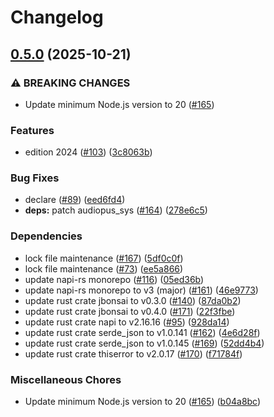 # Changelog

## [0.5.0](https://github.com/discordjs-japan/om-syrinx/compare/v0.4.3...v0.5.0) (2025-10-21)


### ⚠ BREAKING CHANGES

* Update minimum Node.js version to 20 ([#165](https://github.com/discordjs-japan/om-syrinx/issues/165))

### Features

* edition 2024 ([#103](https://github.com/discordjs-japan/om-syrinx/issues/103)) ([3c8063b](https://github.com/discordjs-japan/om-syrinx/commit/3c8063b0e3d8dfa16aaaa4675c481662ab3367f8))


### Bug Fixes

* declare ([#89](https://github.com/discordjs-japan/om-syrinx/issues/89)) ([eed6fd4](https://github.com/discordjs-japan/om-syrinx/commit/eed6fd465c5c2d00f72dcf2746bf48de5ed4dd87))
* **deps:** patch audiopus_sys ([#164](https://github.com/discordjs-japan/om-syrinx/issues/164)) ([278e6c5](https://github.com/discordjs-japan/om-syrinx/commit/278e6c5f4fddc31a3fb251b7fe7f93f31df5d7fc))


### Dependencies

* lock file maintenance ([#167](https://github.com/discordjs-japan/om-syrinx/issues/167)) ([5df0c0f](https://github.com/discordjs-japan/om-syrinx/commit/5df0c0fdd3ffb34acf5ba3bf9b139e6d19a80493))
* lock file maintenance ([#73](https://github.com/discordjs-japan/om-syrinx/issues/73)) ([ee5a866](https://github.com/discordjs-japan/om-syrinx/commit/ee5a866212b443122dd89fdeed0d742375e3ee3a))
* update napi-rs monorepo ([#116](https://github.com/discordjs-japan/om-syrinx/issues/116)) ([05ed36b](https://github.com/discordjs-japan/om-syrinx/commit/05ed36bdcb7c982da6fd591b6ed12e22684a0f1f))
* update napi-rs monorepo to v3 (major) ([#161](https://github.com/discordjs-japan/om-syrinx/issues/161)) ([46e9773](https://github.com/discordjs-japan/om-syrinx/commit/46e97739feff547ba68f7cd72e318dff2a710adf))
* update rust crate jbonsai to v0.3.0 ([#140](https://github.com/discordjs-japan/om-syrinx/issues/140)) ([87da0b2](https://github.com/discordjs-japan/om-syrinx/commit/87da0b2b2ec95d9d9a6a5d85143c84f1defbe5cb))
* update rust crate jbonsai to v0.4.0 ([#171](https://github.com/discordjs-japan/om-syrinx/issues/171)) ([22f3fbe](https://github.com/discordjs-japan/om-syrinx/commit/22f3fbe619acfa2a559953d4c50ac3d3cd97bfae))
* update rust crate napi to v2.16.16 ([#95](https://github.com/discordjs-japan/om-syrinx/issues/95)) ([928da14](https://github.com/discordjs-japan/om-syrinx/commit/928da14f06775f22ce4a018a11628658be674867))
* update rust crate serde_json to v1.0.141 ([#162](https://github.com/discordjs-japan/om-syrinx/issues/162)) ([4e6d28f](https://github.com/discordjs-japan/om-syrinx/commit/4e6d28ff26f6b312bf9a6f1c12e605ceaa564a5c))
* update rust crate serde_json to v1.0.145 ([#169](https://github.com/discordjs-japan/om-syrinx/issues/169)) ([52dd4b4](https://github.com/discordjs-japan/om-syrinx/commit/52dd4b4808d7c47503ab3fe63f9fc25d8c0569ee))
* update rust crate thiserror to v2.0.17 ([#170](https://github.com/discordjs-japan/om-syrinx/issues/170)) ([f71784f](https://github.com/discordjs-japan/om-syrinx/commit/f71784ffcd9c149049e94d7719fe28ecfe5b5929))


### Miscellaneous Chores

* Update minimum Node.js version to 20 ([#165](https://github.com/discordjs-japan/om-syrinx/issues/165)) ([b04a8bc](https://github.com/discordjs-japan/om-syrinx/commit/b04a8bc8870452cfac654e5c03256c676121bad4))
